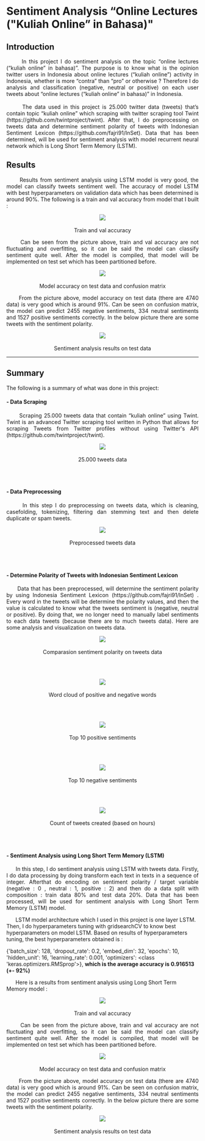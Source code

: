 # Sentiment Analysis “Online Lectures ("Kuliah Online” in Bahasa)"

## Introduction
<p align = "justify">
&nbsp;&nbsp;&nbsp;&nbsp;&nbsp; In this project I do sentiment analysis on the topic “online lectures  (“kuliah online” in bahasa)”. The purpose is to know what is the opinion twitter users in Indonesia about online lectures (“kuliah online”) activity in Indonesia, whether is more “contra” than “pro” or otherwise ? Therefore I do analysis and classification (negative, neutral or positive) on each user tweets about  “online lectures  (“kuliah online” in bahasa)” in Indonesia.
 <br></br>
&nbsp;&nbsp;&nbsp;&nbsp;&nbsp; The data used in this project is 25.000 twitter data (tweets) that’s contain topic “kuliah online” which scraping with twitter scraping tool Twint (https://github.com/twintproject/twint). After that, I do preprocessing on tweets data and determine sentiment polarity of tweets with Indonesian Sentiment Lexicon (https://github.com/fajri91/InSet).  Data that has been determined, will be used for sentiment analysis with model recurrent neural network which is Long Short Term Memory (LSTM). 
</p>

## Results
<p align = "justify">
&nbsp;&nbsp;&nbsp;&nbsp;&nbsp; Results from sentiment analysis using LSTM model is very good, the model can classify tweets sentiment well. The accuracy of model LSTM with best hyperparameters on validation data which has been determined is around 90%. The following is a train and val accuracy from model that  I built :
</p>

<p align="center"> 
 <img src="images/train and val accuracy.png" /> 
 <br></br>
 Train and val accuracy
</p>

<p align = "justify"> 
 &nbsp;&nbsp;&nbsp;&nbsp;&nbsp; Can be seen from the picture above, train and val accuracy are not fluctuating and overfitting, so it can be said the model can classify    sentiment quite well. After the model is compiled, that model will be implemented on test set which has been partitioned before.
</p>

<p align="center"> 
 <img src="images/accuracy test data and confusion matrix.png" /> 
 <br></br>
 Model  accuracy on test data and confusion matrix
</p>

<p align = "justify"> 
&nbsp;&nbsp;&nbsp;&nbsp;&nbsp; From the picture above, model accuracy on test data (there are 4740 data) is very good which is around 91%. Can be seen on confusion matrix, the model can predict 2455 negative sentiments, 334 neutral sentiments and 1527 positive sentiments correctly. In the below picture there are some tweets with the sentiment polarity.
</p>

<p align="center"> 
 <img src="images/results on test data.png" /> 
 <br></br>
 Sentiment analysis results on test data
</p>

---------------------------------------------------------------------------------------------------------------------------------------------------------------------------------

## Summary
The following is a summary of what was done in this project:

#### - Data Scraping
<p align = "justify"> 
&nbsp;&nbsp;&nbsp;&nbsp;&nbsp; Scraping 25.000 tweets data that contain “kuliah online” using Twint. Twint is an advanced Twitter scraping tool written in Python that allows for scraping Tweets from Twitter profiles without using Twitter's API (https://github.com/twintproject/twint).
</p>
<p align="center"> 
 <img src="images/25k tweets data.png" /> 
 <br></br>
 25.000 tweets data
</p>
<br></br>

#### - Data Preprocessing
<p align = "justify"> 
&nbsp;&nbsp;&nbsp;&nbsp;&nbsp; In this step I do preprocessing on tweets data, which is cleaning, casefolding, tokenizing, filtering dan stemming text and then delete duplicate or spam tweets. 
</p>
<p align="center"> 
 <img src="images/preprocessed tweets data.png" /> 
 <br></br>
 Preprocessed tweets data
</p>
<br></br>

#### - Determine Polarity of Tweets with Indonesian Sentiment Lexicon
<p align = "justify"> 
&nbsp;&nbsp;&nbsp;&nbsp;&nbsp; Data that has been preprocessed, will determine the sentiment polarity by using Indonesia Sentiment Lexicon (https://github.com/fajri91/InSet) . Every word in the tweets will be determine the polarity values, and then the value is calculated to know what the tweets sentiment is  (negative, neutral or positive). By doing that, we no longer need to manually label sentiments to each data tweets (because there are to much tweets data). Here are some analysis and visualization on tweets data. 
</p>
<p align="center"> 
 <img src="images/piechart sentiment polarity.png" /> 
 <br></br>
 Comparasion sentiment polarity on tweets data
</p>
<br></br>

<p align="center"> 
 <img src="images/wordcloud positive and negative words.png" /> 
 <br></br>
 Word cloud of positive and negative words
</p>
<br></br>

<p align="center"> 
 <img src="images/top 10 positive sentiments.png" /> 
 <br></br>
 Top 10 positive sentiments
</p>
<br></br>

<p align="center"> 
 <img src="images/top 10 negative sentiments.png" /> 
 <br></br>
 Top 10 negative sentiments
</p>
<br></br>

<p align="center"> 
 <img src="images/count of tweets created.png" /> 
 <br></br>
 Count of tweets created (based on hours)
</p>
<br></br>

#### - Sentiment Analysis using Long Short Term Memory (LSTM)
<p align = "justify"> 
&nbsp;&nbsp;&nbsp;&nbsp;&nbsp; In this step, I do sentiment analysis using LSTM with tweets data. Firstly, I do data processing by doing transform each text in texts in a sequence of integer. Afterthat do encoding on sentiment polarity / target variable  (negative : 0 , neutral : 1, positive : 2) and then do a data split with composition : train data 80% and test data 20%. Data that has been processed, will be used for sentiment analysis with Long Short Term Memory (LSTM) model. 

&nbsp;&nbsp;&nbsp;&nbsp;&nbsp; LSTM model architecture which I used in this project is one layer LSTM. Then, I do hyperparameters tuning with gridsearchCV to know best hyperparameters on model LSTM. Based on results of hyperparameters tuning, the best hyperparameters obtained is :

{'batch_size': 128, 'dropout_rate': 0.2, 'embed_dim': 32, 'epochs': 10, 'hidden_unit': 16, 'learning_rate': 0.001, 'optimizers': <class 'keras.optimizers.RMSprop'>}, <b> which is   the average accuracy is 0.916513 (+- 92%) </b>
</p>

&nbsp;&nbsp;&nbsp;&nbsp;&nbsp; Here is a results from sentiment analysis using Long Short Term Memory model :

<p align="center"> 
 <img src="images/train and val accuracy.png" /> 
 <br></br>
 Train and val accuracy
</p>

<p align = "justify"> 
 &nbsp;&nbsp;&nbsp;&nbsp;&nbsp; Can be seen from the picture above, train and val accuracy are not fluctuating and overfitting, so it can be said the model can classify    sentiment quite well. After the model is compiled, that model will be implemented on test set which has been partitioned before.
</p>

<p align="center"> 
 <img src="images/accuracy test data and confusion matrix.png" /> 
 <br></br>
 Model  accuracy on test data and confusion matrix
</p>

<p align = "justify"> 
&nbsp;&nbsp;&nbsp;&nbsp;&nbsp; From the picture above, model accuracy on test data (there are 4740 data) is very good which is around 91%. Can be seen on confusion matrix, the model can predict 2455 negative sentiments, 334 neutral sentiments and 1527 positive sentiments correctly. In the below picture there are some tweets with the sentiment polarity.
</p>

<p align="center"> 
 <img src="images/results on test data.png" /> 
 <br></br>
 Sentiment analysis results on test data
</p>
